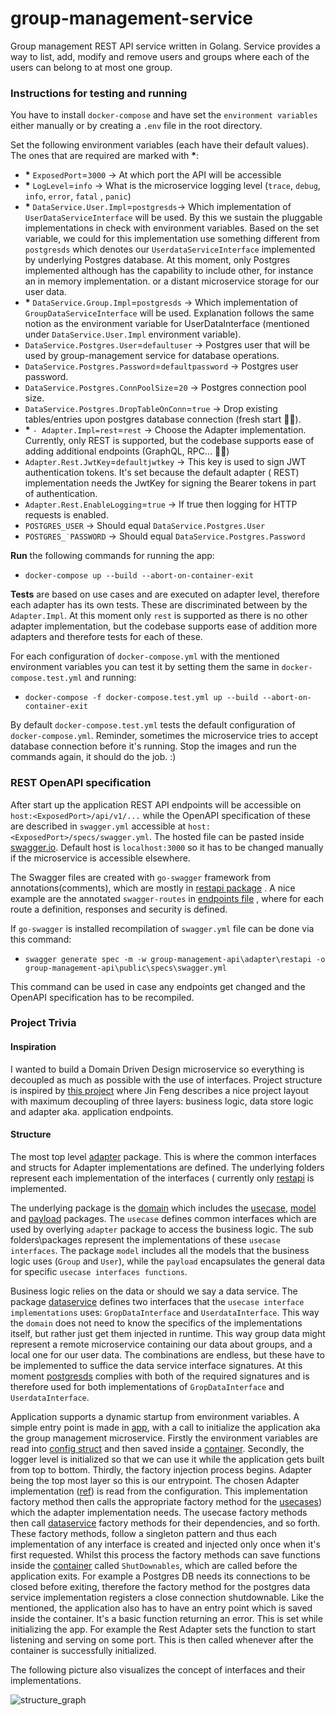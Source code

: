 # group-management-service

Group management REST API service written in Golang. Service provides a way to list, add, modify and remove users and
groups where each of the users can belong to at most one group.

### Instructions for testing and running

You have to install `docker-compose` and have set the `environment variables` either manually or by creating a `.env`
file in the root directory.

Set the following environment variables (each have their default values). The ones that are required are marked
with __*__:

- __*__ `ExposedPort`=`3000` -> At which port the API will be accessible
- __*__ `LogLevel`=`info` -> What is the microservice logging level (`trace`, `debug`, `info`, `error`, `fatal`
  , `panic`)
- __*__ `DataService.User.Impl`=`postgresds`-> Which implementation of `UserDataServiceInterface` will be used. By this
  we sustain the pluggable implementations in check with environment variables. Based on the set variable, we could for
  this implementation use something different from `postgresds` which denotes our `UserdataServiceInterface` implemented
  by underlying Postgres database. At this moment, only Postgres implemented although has the capability to include
  other, for instance an in memory implementation. or a distant microservice storage for our user data.
- __*__ `DataService.Group.Impl`=`postgresds` -> Which implementation of `GroupDataServiceInterface` will be used.
  Explanation follows the same notion as the environment variable for UserDataInterface (mentioned
  under `DataService.User.Impl`
  environment variable).
- `DataService.Postgres.User`=`defaultuser`  -> Postgres user that will be used by group-management service for database
  operations.
- `DataService.Postgres.Password`=`defaultpassword` -> Postgres user password.
- `DataService.Postgres.ConnPoolSize`=`20` -> Postgres connection pool size.
- `DataService.Postgres.DropTableOnConn`=`true` -> Drop existing tables/entries upon postgres database connection (fresh
  start 💆‍♂).
- __*__ `- Adapter.Impl=rest`=`rest` -> Choose the Adapter implementation. Currently, only REST is supported, but the
  codebase supports ease of adding additional endpoints (GraphQL, RPC... 💆‍♂)
- `Adapter.Rest.JwtKey`=`defaultjwtkey` -> This key is used to sign JWT authentication tokens. It's set because the
  default adapter (
  REST) implementation needs the JwtKey for signing the Bearer tokens in part of authentication.
- `Adapter.Rest.EnableLogging`=`true` -> If true then logging for HTTP requests is enabled.
- `POSTGRES_USER` -> Should equal `DataService.Postgres.User`
- `POSTGRES_˙PASSWORD` -> Should equal `DataService.Postgres.Password`

__Run__ the following commands for running the app:

- `docker-compose up --build --abort-on-container-exit`

__Tests__ are based on use cases and are executed on adapter level, therefore each adapter has its own tests. These are
discriminated between by the `Adapter.Impl`. At this moment only `rest` is supported as there is no other adapter
implementation, but the codebase supports ease of addition more adapters and therefore tests for each of these.

For each configuration of `docker-compose.yml` with the mentioned environment variables you can test it by setting them
the same in `docker-compose.test.yml` and running:

* `docker-compose -f docker-compose.test.yml up --build --abort-on-container-exit`

By default `docker-compose.test.yml` tests the default configuration of `docker-compose.yml`. Reminder, sometimes the microservice
tries to accept database connection before it's running. Stop the images and run the commands again, it should do the job. :)

### REST OpenAPI specification

After start up the application REST API endpoints will be accessible on `host:<ExposedPort>/api/v1/...` while the
OpenAPI specification of these are described in `swagger.yml` accessible at `host:<ExposedPort>/specs/swagger.yml`. The
hosted file can be pasted inside [swagger.io](https://editor.swagger.io/). Default host is `localhost:3000` so it has to
be changed manually if the microservice is accessible elsewhere.

The Swagger files are created with `go-swagger` framework from annotations(comments), which are mostly
in [restapi package](https://github.com/marmiha/group-management-service/tree/master/group-management-api/adapter/restapi)
. A nice example are the annotated `swagger-routes`
in [endpoints file](https://github.com/marmiha/group-management-service/blob/master/group-management-api/adapter/restapi/endpoints.go#L16)
, where for each route a definition, responses and security is defined.

If `go-swagger` is installed recompilation of `swagger.yml` file can be done via this command:

- `swagger generate spec -m -w group-management-api\adapter\restapi -o group-management-api\public\specs\swagger.yml`

This command can be used in case any endpoints get changed and the OpenAPI specification has to be recompiled.

### Project Trivia

#### Inspiration

I wanted to build a Domain Driven Design microservice so everything is decoupled as much as possible with the use of
interfaces. Project structure is inspired by [this project](https://github.com/jfeng45/servicetmpl1) where Jin Feng
describes a nice project layout with maximum decoupling of three layers: business logic, data store logic and adapter
aka. application endpoints.

#### Structure

The most top level [adapter](./group-management-api/adapter) package. This is where the common interfaces and structs
for Adapter implementations are defined. The underlying folders represent each implementation of the interfaces (
currently only [restapi](./group-management-api/adapter/restapi) is implemented.

The underlying package is the [domain](./group-management-api/domain) which includes
the [usecase](./group-management-api/domain/usecase), [model](./group-management-api/domain/model)
and [payload](payload) packages. The `usecase` defines common interfaces which are used by overlying `adapter` package
to access the business logic. The sub folders\packages represent the implementations of these `usecase interfaces`. The
package `model` includes all the models that the business logic uses (`Group` and `User`), while the `payload`
encapsulates the general data for specific `usecase interfaces functions`.

Business logic relies on the data or should we say a data service. The
package [dataservice](./group-management-api/service/dataservice)
defines two interfaces that the `usecase interface implementations` uses: `GropDataInterface` and `UserdataInterface`.
This way the `domain` does not need to know the specifics of the implementations itself, but rather just get them
injected in runtime. This way group data might represent a remote microservice containing our data about groups, and a
local one for our user data. The combinations are endless, but these have to be implemented to suffice the data service
interface signatures. At this moment [postgresds](./group-management-api/service/dataservice/postgresds) complies with
both of the required signatures and is therefore used for both implementations of `GropDataInterface`
and `UserdataInterface`.

Application supports a dynamic startup from environment variables. A simple entry point is made
in [app](./group-management-api/app), with a call to initialize the application aka the group management microservice.
Firstly the environment variables are read into [config struct](./group-management-api/app/config/config.go) and then
saved inside a [container](./group-management-api/app/container/container.go). Secondly, the logger level is initialized
so that we can use it while the application gets built from top to bottom. Thirdly, the factory injection process
begins. Adapter being the top most layer so this is our entrypoint. The chosen Adapter
implementation ([ref](./group-management-api/app/factory/adapter.go#L21)) is read from the configuration. This
implementation factory method then calls the appropriate factory method for
the [usecases](/group-management-api/app/factory/usecase.go)) which the adapter implementation needs. The usecase
factory methods then call
[dataservice](/group-management-api/app/factory/dataservice.go) factory methods for their dependencies, and so forth. These factory methods,
follow a singleton pattern and thus each implementation of any interface is created and injected only once when it's first requested.
Whilst this process the factory methods can save functions inside the [container](./group-management-api/app/container/container.go)
called `ShutDownables`, which are called before the application exits. For example a Postgres DB needs its connections
to be closed before exiting, therefore the factory method for the postgres data service implementation registers a close 
connection shutdownable. Like the mentioned, the application also has to have an entry point which is saved inside the container.
It's a basic function returning an error. This is set while initializing the app. For example the Rest Adapter sets the function to
start listening and serving on some port. This is then called whenever after the container is successfully initialized.

The following picture also visualizes the concept of interfaces and their implementations.

![structure_graph](https://i.imgur.com/1hxYqg8.jpeg)